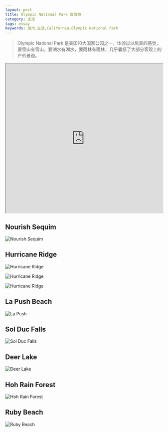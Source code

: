 ```yaml
---
layout: post
title: Olympic National Park 自驾游
category: 生活
tags: essay
keywords: 加州,生活,California,Olympic National Park
---
```


> Olympic National Park 是美国10大国家公园之一，体验过以后真的感觉，要雪山有雪山，要湖水有湖水，要雨林有雨林，几乎囊括了大部分客观上的户外景观。

<iframe src="https://www.google.com/maps/d/u/0/embed?mid=1K4IccR4RPigSMmKdjA2LLlJ5JYA" width="100%" height="480"></iframe>

## Nourish Sequim

![Nourish Sequim](http://imgs.wangyan.name/life-nourish-sequim.png)

## Hurricane Ridge

![Hurricane Ridge](http://imgs.wangyan.name/life-hurricane-ridge.png)

![Hurricane Ridge](http://imgs.wangyan.name/life-hurricane-ridge-2.png)

![Hurricane Ridge](http://imgs.wangyan.name/life-hurricane-ridge-3.png)

## La Push Beach

![La Push](http://imgs.wangyan.name/life-la-push.png)

## Sol Duc Falls

![Sol Duc Falls](http://imgs.wangyan.name/life-sol-duc-falls.png)

## Deer Lake

![Deer Lake](http://imgs.wangyan.name/life-deer-lake.png)

## Hoh Rain Forest

![Hoh Rain Forest](http://imgs.wangyan.name/life-hoh-rain-forest.png)

## Ruby Beach

![Ruby Beach](http://imgs.wangyan.name/life-ruby-beach.png)




